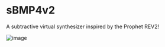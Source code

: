 # sBMP4v2

A subtractive virtual synthesizer inspired by the Prophet REV2!

![image](https://user-images.githubusercontent.com/3721265/55001623-65f3f700-4fab-11e9-99f9-b49c37728b66.png)
